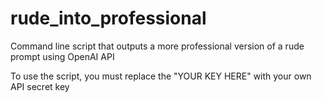 # rude_into_professional
Command line script that outputs a more professional version of a rude prompt using OpenAI API

To use the script, you must replace the "YOUR KEY HERE" with your own API secret key
